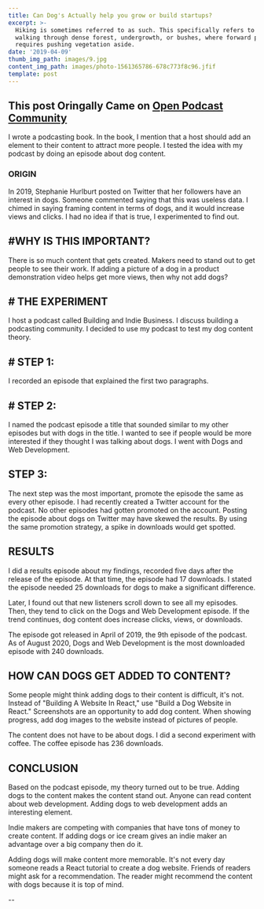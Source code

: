 ```yaml
---
title: Can Dog's Actually help you grow or build startups?
excerpt: >-
  Hiking is sometimes referred to as such. This specifically refers to difficult
  walking through dense forest, undergrowth, or bushes, where forward progress
  requires pushing vegetation aside.
date: '2019-04-09'
thumb_img_path: images/9.jpg
content_img_path: images/photo-1561365786-678c773f8c96.jfif
template: post
---
```

## This post Oringally Came on [Open Podcast Community](https://openpodcast.xyz)

  I wrote a podcasting book. In the book, I mention that a host should add an element to their content to attract more people. I tested the idea with my podcast by doing an episode about dog content.

 ### ORIGIN
In 2019, Stephanie Hurlburt posted on Twitter that her followers have an interest in dogs. Someone commented saying that this was useless data. I chimed in saying framing content in terms of dogs, and it would increase views and clicks. I had no idea if that is true, I experimented to find out.

## #WHY IS THIS IMPORTANT?
There is so much content that gets created. Makers need to stand out to get people to see their work. If adding a picture of a dog in a product demonstration video helps get more views, then why not add dogs?
 
 ## # THE EXPERIMENT
I host a podcast called Building and Indie Business. I discuss building a podcasting community. I decided to use my podcast to test my dog content theory.
 
## # STEP 1:
I recorded an episode that explained the first two paragraphs.

## # STEP 2:
I named the podcast episode a title that sounded similar to my other episodes but with dogs in the title. I wanted to see if people would be more interested if they thought I was talking about dogs. I went with Dogs and Web Development.

## STEP 3:
The next step was the most important, promote the episode the same as every other episode. I had recently created a Twitter account for the podcast. No other episodes had gotten promoted on the account. Posting the episode about dogs on Twitter may have skewed the results. By using the same promotion strategy, a spike in downloads would get spotted.

##  RESULTS
I did a results episode about my findings, recorded five days after the release of the episode. At that time, the episode had 17 downloads. I stated the episode needed 25 downloads for dogs to make a significant difference.

Later, I found out that new listeners scroll down to see all my episodes. Then, they tend to click on the Dogs and Web Development episode. If the trend continues, dog content does increase clicks, views, or downloads.

The episode got released in April of 2019, the 9th episode of the podcast. As of August 2020, Dogs and Web Development is the most downloaded episode with 240 downloads.

##  HOW CAN DOGS GET ADDED TO CONTENT?
Some people might think adding dogs to their content is difficult, it's not. Instead of "Building A Website In React," use "Build a Dog Website in React." Screenshots are an opportunity to add dog content. When showing progress, add dog images to the website instead of pictures of people.

The content does not have to be about dogs. I did a second experiment with coffee. The coffee episode has 236 downloads.

##  CONCLUSION
Based on the podcast episode, my theory turned out to be true. Adding dogs to the content makes the content stand out. Anyone can read content about web development. Adding dogs to web development adds an interesting element.

Indie makers are competing with companies that have tons of money to create content. If adding dogs or ice cream gives an indie maker an advantage over a big company then do it.

Adding dogs will make content more memorable. It's not every day someone reads a React tutorial to create a dog website. Friends of readers might ask for a recommendation. The reader might recommend the content with dogs because it is top of mind.

--



